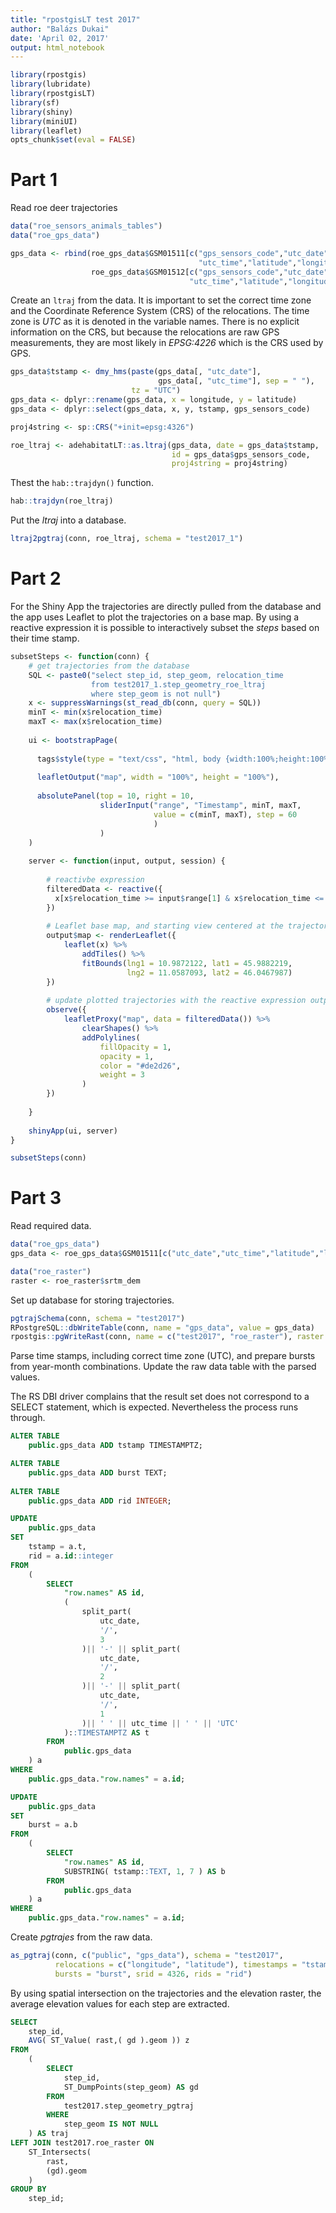 ```yaml
---
title: "rpostgisLT test 2017"
author: "Balázs Dukai"
date: 'April 02, 2017'
output: html_notebook
---
```



```r
library(rpostgis)
library(lubridate)
library(rpostgisLT)
library(sf)
library(shiny)
library(miniUI)
library(leaflet)
opts_chunk$set(eval = FALSE)
```

# Part 1

Read roe deer trajectories


```r
data("roe_sensors_animals_tables")
data("roe_gps_data")

gps_data <- rbind(roe_gps_data$GSM01511[c("gps_sensors_code","utc_date",
                                          "utc_time","latitude","longitude")],
                  roe_gps_data$GSM01512[c("gps_sensors_code","utc_date",
                                        "utc_time","latitude","longitude")])
```

Create an `ltraj` from the data. It is important to set the correct time zone and the Coordinate Reference System (CRS) of the relocations. The time zone is *UTC* as it is denoted in the variable names. There is no explicit information on the CRS, but because the relocations are raw GPS measurements, they are most likely in *EPSG:4226* which is the CRS used by GPS.


```r
gps_data$tstamp <- dmy_hms(paste(gps_data[, "utc_date"],
                                 gps_data[, "utc_time"], sep = " "),
                           tz = "UTC")
gps_data <- dplyr::rename(gps_data, x = longitude, y = latitude)
gps_data <- dplyr::select(gps_data, x, y, tstamp, gps_sensors_code)

proj4string <- sp::CRS("+init=epsg:4326")

roe_ltraj <- adehabitatLT::as.ltraj(gps_data, date = gps_data$tstamp,
                                    id = gps_data$gps_sensors_code,
                                    proj4string = proj4string)
```

Thest the `hab::trajdyn()` function.


```r
hab::trajdyn(roe_ltraj)
```

Put the *ltraj* into a database.


```r
ltraj2pgtraj(conn, roe_ltraj, schema = "test2017_1")
```

# Part 2

For the Shiny App the trajectories are directly pulled from the database and the app uses Leaflet to plot the trajectories on a base map. By using a reactive expression it is possible to interactively subset the *steps* based on their time stamp.


```r
subsetSteps <- function(conn) {
    # get trajectories from the database
    SQL <- paste0("select step_id, step_geom, relocation_time
                  from test2017_1.step_geometry_roe_ltraj
                  where step_geom is not null")
    x <- suppressWarnings(st_read_db(conn, query = SQL))
    minT <- min(x$relocation_time)
    maxT <- max(x$relocation_time)
    
    ui <- bootstrapPage(
        
      tags$style(type = "text/css", "html, body {width:100%;height:100%}"),
      
      leafletOutput("map", width = "100%", height = "100%"),
      
      absolutePanel(top = 10, right = 10,
                    sliderInput("range", "Timestamp", minT, maxT, 
                                value = c(minT, maxT), step = 60
                                )
                    )
    )
    
    server <- function(input, output, session) {
        
        # reactivbe expression
        filteredData <- reactive({
          x[x$relocation_time >= input$range[1] & x$relocation_time <= input$range[2], ]
        })
        
        # Leaflet base map, and starting view centered at the trajectories
        output$map <- renderLeaflet({
            leaflet(x) %>%
                addTiles() %>% 
                fitBounds(lng1 = 10.9872122, lat1 = 45.9882219,
                          lng2 = 11.0587093, lat2 = 46.0467987)
        })
        
        # update plotted trajectories with the reactive expression output
        observe({
            leafletProxy("map", data = filteredData()) %>%
                clearShapes() %>%
                addPolylines(
                    fillOpacity = 1,
                    opacity = 1,
                    color = "#de2d26",
                    weight = 3
                )
        })
        
    }
    
    shinyApp(ui, server)
}
```


```r
subsetSteps(conn)
```

# Part 3

Read required data.


```r
data("roe_gps_data")
gps_data <- roe_gps_data$GSM01511[c("utc_date","utc_time","latitude","longitude")]

data("roe_raster")
raster <- roe_raster$srtm_dem
```

Set up database for storing trajectories.


```r
pgtrajSchema(conn, schema = "test2017")
RPostgreSQL::dbWriteTable(conn, name = "gps_data", value = gps_data)
rpostgis::pgWriteRast(conn, name = c("test2017", "roe_raster"), raster = raster)
```

Parse time stamps, including correct time zone (UTC), and prepare bursts from year-month combinations. Update the raw data table with the parsed values.

The RS DBI driver complains that the result set does not correspond to a SELECT statement, which is expected. Nevertheless the process runs through.


```sql
ALTER TABLE
    public.gps_data ADD tstamp TIMESTAMPTZ;

ALTER TABLE
    public.gps_data ADD burst TEXT;
    
ALTER TABLE
    public.gps_data ADD rid INTEGER;

UPDATE
    public.gps_data
SET
    tstamp = a.t,
    rid = a.id::integer
FROM
    (
        SELECT
            "row.names" AS id,
            (
                split_part(
                    utc_date,
                    '/',
                    3
                )|| '-' || split_part(
                    utc_date,
                    '/',
                    2
                )|| '-' || split_part(
                    utc_date,
                    '/',
                    1
                )|| ' ' || utc_time || ' ' || 'UTC'
            )::TIMESTAMPTZ AS t
        FROM
            public.gps_data
    ) a
WHERE
    public.gps_data."row.names" = a.id;

UPDATE
    public.gps_data
SET
    burst = a.b
FROM
    (
        SELECT
            "row.names" AS id,
            SUBSTRING( tstamp::TEXT, 1, 7 ) AS b
        FROM
            public.gps_data
    ) a
WHERE
    public.gps_data."row.names" = a.id;
```

Create *pgtrajes* from the raw data.


```r
as_pgtraj(conn, c("public", "gps_data"), schema = "test2017",
          relocations = c("longitude", "latitude"), timestamps = "tstamp",
          bursts = "burst", srid = 4326, rids = "rid")
```

By using spatial intersection on the trajectories and the elevation raster, the average elevation values for each step are extracted.


```sql
SELECT
    step_id,
    AVG( ST_Value( rast,( gd ).geom )) z
FROM
    (
        SELECT
            step_id,
            ST_DumpPoints(step_geom) AS gd
        FROM
            test2017.step_geometry_pgtraj
        WHERE
            step_geom IS NOT NULL
    ) AS traj
LEFT JOIN test2017.roe_raster ON
    ST_Intersects(
        rast,
        (gd).geom
    )
GROUP BY
    step_id;
```

